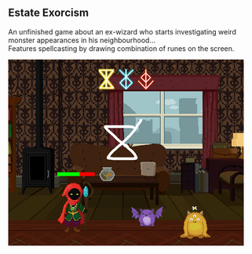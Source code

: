 ## Estate Exorcism

An unfinished game about an ex-wizard who starts investigating weird monster appearances in his neighbourhood...   
Features spellcasting by drawing combination of runes on the screen.

![Drawing runes to blast the monsters with magic!](doc/preview.png)
